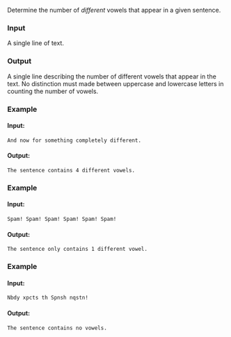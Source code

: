 Determine the number of *different* vowels that appear in a given sentence.

### Input

A single line of text.

### Output

A single line describing the number of different vowels that appear in the text. No distinction must made between uppercase and lowercase letters in counting the number of vowels.

### Example

#### Input:

```
And now for something completely different.
```

#### Output:

```
The sentence contains 4 different vowels.
```

### Example

#### Input:

```
Spam! Spam! Spam! Spam! Spam! Spam!
```

#### Output:

```
The sentence only contains 1 different vowel.
```

### Example

#### Input:

```
Nbdy xpcts th Spnsh nqstn!
```

#### Output:

```
The sentence contains no vowels.
```
